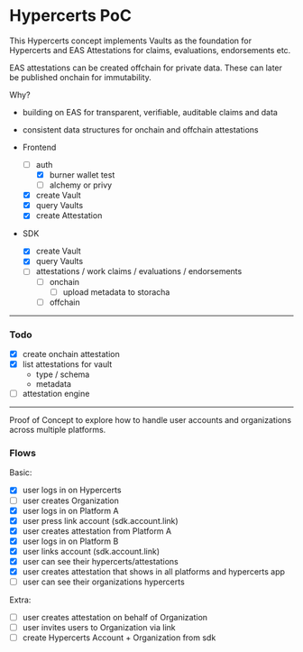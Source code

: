 # Hypercerts PoC

This Hypercerts concept implements Vaults as the foundation for Hypercerts and EAS Attestations for claims, evaluations, endorsements etc.

EAS attestations can be created offchain for private data. These can later be published onchain for immutability.

Why?

- building on EAS for transparent, verifiable, auditable claims and data
- consistent data structures for onchain and offchain attestations

- Frontend
  - [ ] auth
    - [x] burner wallet test
    - [ ] alchemy or privy
  - [x] create Vault
  - [x] query Vaults
  - [x] create Attestation
- SDK
  - [x] create Vault
  - [x] query Vaults
  - [ ] attestations / work claims / evaluations / endorsements
    - [ ] onchain
      - [ ] upload metadata to storacha
    - [ ] offchain

---

### Todo

- [x] create onchain attestation
- [x] list attestations for vault
  - type / schema
  - metadata
- [ ] attestation engine

---

Proof of Concept to explore how to handle user accounts and organizations across multiple platforms.

### Flows

Basic:

- [x] user logs in on Hypercerts
- [ ] user creates Organization
- [x] user logs in on Platform A
- [x] user press link account (sdk.account.link)
- [x] user creates attestation from Platform A
- [x] user logs in on Platform B
- [x] user links account (sdk.account.link)
- [x] user can see their hypercerts/attestations
- [x] user creates attestation that shows in all platforms and hypercerts app
- [ ] user can see their organizations hypercerts

Extra:

- [ ] user creates attestation on behalf of Organization
- [ ] user invites users to Organization via link
- [ ] create Hypercerts Account + Organization from sdk
